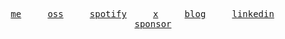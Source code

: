 <p align="center">
  <samp>
    <a href="https://mateonunez.dev">me</a> &nbsp;&nbsp;&nbsp;
    <a href="https://mateonunez.dev/open-source">oss</a> &nbsp;&nbsp;&nbsp
    <a href="https://open.spotify.com/user/ltstcqtg2k6q3a17xzdbmcd8q?si=c09bc43e12754f0b">spotify</a> &nbsp;&nbsp;&nbsp;
    <a href="https://x.com/mateonunezx">x</a> &nbsp;&nbsp;&nbsp;
    <a href="https://mateonunez.dev/blog">blog</a> &nbsp;&nbsp;&nbsp;
    <a href="https://linkedin.com/in/mateo-nunez/">linkedin</a> &nbsp;&nbsp;&nbsp;
    <a href="https://github.com/sponsors/mateonunez">sponsor</a>
  </samp>
</p>
